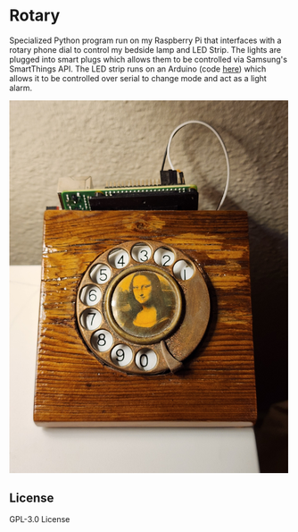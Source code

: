 # Rotary

Specialized Python program run on my Raspberry Pi that interfaces with a rotary phone dial to control my bedside lamp and LED Strip. The lights are plugged into smart plugs which allows them to be controlled via Samsung's SmartThings API. The LED strip runs on an Arduino (code [here](https://github.com/TyHil/led-strip-effects-and-game/)) which allows it to be controlled over serial to change mode and act as a light alarm.

<img alt="The device on the wall" src="Photos/20250131_221023.jpg" width="500"/>

## License

GPL-3.0 License
